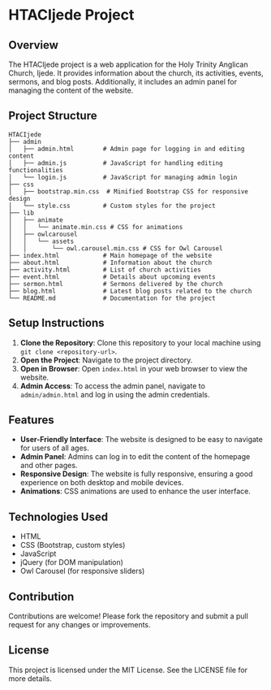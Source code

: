 # HTACIjede Project

## Overview
The HTACIjede project is a web application for the Holy Trinity Anglican Church, Ijede. It provides information about the church, its activities, events, sermons, and blog posts. Additionally, it includes an admin panel for managing the content of the website.

## Project Structure
```
HTACIjede
├── admin
│   ├── admin.html        # Admin page for logging in and editing content
│   ├── admin.js          # JavaScript for handling editing functionalities
│   └── login.js          # JavaScript for managing admin login
├── css
│   ├── bootstrap.min.css  # Minified Bootstrap CSS for responsive design
│   └── style.css         # Custom styles for the project
├── lib
│   ├── animate
│   │   └── animate.min.css # CSS for animations
│   ├── owlcarousel
│   │   └── assets
│   │       └── owl.carousel.min.css # CSS for Owl Carousel
├── index.html            # Main homepage of the website
├── about.html            # Information about the church
├── activity.html         # List of church activities
├── event.html            # Details about upcoming events
├── sermon.html           # Sermons delivered by the church
├── blog.html             # Latest blog posts related to the church
└── README.md             # Documentation for the project
```

## Setup Instructions
1. **Clone the Repository**: Clone this repository to your local machine using `git clone <repository-url>`.
2. **Open the Project**: Navigate to the project directory.
3. **Open in Browser**: Open `index.html` in your web browser to view the website.
4. **Admin Access**: To access the admin panel, navigate to `admin/admin.html` and log in using the admin credentials.

## Features
- **User-Friendly Interface**: The website is designed to be easy to navigate for users of all ages.
- **Admin Panel**: Admins can log in to edit the content of the homepage and other pages.
- **Responsive Design**: The website is fully responsive, ensuring a good experience on both desktop and mobile devices.
- **Animations**: CSS animations are used to enhance the user interface.

## Technologies Used
- HTML
- CSS (Bootstrap, custom styles)
- JavaScript
- jQuery (for DOM manipulation)
- Owl Carousel (for responsive sliders)

## Contribution
Contributions are welcome! Please fork the repository and submit a pull request for any changes or improvements.

## License
This project is licensed under the MIT License. See the LICENSE file for more details.